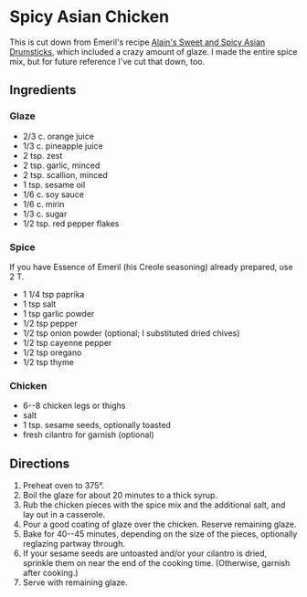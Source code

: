 # Spicy Asian Chicken

This is cut down from Emeril's recipe [Alain's Sweet and Spicy Asian Drumsticks](http://www.foodnetwork.com/recipes/emeril-lagasse/alains-sweet-and-spicy-asian-drumsticks-recipe.html), which included a crazy amount of glaze.  I made the entire spice mix, but for future reference I've cut that down, too.

## Ingredients

### Glaze

* 2/3 c. orange juice
* 1/3 c. pineapple juice
* 2 tsp. zest
* 2 tsp. garlic, minced
* 2 tsp. scallion, minced
* 1 tsp. sesame oil
* 1/6 c. soy sauce
* 1/6 c. mirin
* 1/3 c. sugar
* 1/2 tsp. red pepper flakes

### Spice

If you have Essence of Emeril (his Creole seasoning) already prepared, use 2 T.

* 1 1/4 tsp paprika
* 1 tsp salt
* 1 tsp garlic powder
* 1/2 tsp pepper
* 1/2 tsp onion powder (optional; I substituted dried chives)
* 1/2 tsp cayenne pepper
* 1/2 tsp oregano
* 1/2 tsp thyme

### Chicken

* 6--8 chicken legs or thighs
* salt
* 1 tsp. sesame seeds, optionally toasted
* fresh cilantro for garnish (optional)

## Directions

1. Preheat oven to 375°.
2. Boil the glaze for about 20 minutes to a thick syrup.
3. Rub the chicken pieces with the spice mix and the additional salt, and lay out in a casserole.
4. Pour a good coating of glaze over the chicken.  Reserve remaining glaze.
5. Bake for 40--45 minutes, depending on the size of the pieces, optionally reglazing partway through.
6. If your sesame seeds are untoasted and/or your cilantro is dried, sprinkle them on near the end of the cooking time.  (Otherwise, garnish after cooking.)
7. Serve with remaining glaze.

